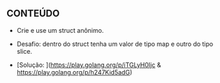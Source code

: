 ## CONTEÚDO

- Crie e use um struct anônimo.
- Desafio: dentro do struct tenha um valor de tipo map e outro do tipo slice.

- [Solução: ](https://play.golang.org/p/iTGLyH0Ijc & https://play.golang.org/p/h247Kid5adG)
